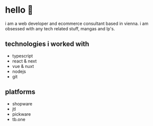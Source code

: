  # hello 👋

 i am a web developer and ecommerce consultant based in vienna. i am obsessed with any tech related stuff, mangas and lp's.

 ## technologies i worked with

 - typescript
 - react & next
 - vue & nuxt
 - nodejs
 - git

## platforms

- shopware
- jtl
- pickware
- tb.one

 

 
